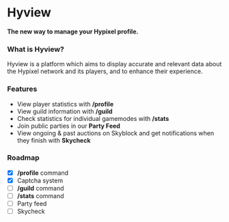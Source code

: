 # Hyview

**The new way to manage your Hypixel profile.**

### What is Hyview?

Hyview is a platform which aims to display accurate and relevant data about the Hypixel network and its players, and to enhance their experience.

### Features

- View player statistics with **/profile**
- View guild information with **/guild**
- Check statistics for individual gamemodes with **/stats**
- Join public parties in our **Party Feed**
- View ongoing & past auctions on Skyblock and get notifications when they finish with **Skycheck**

### Roadmap

- [x] **/profile** command
- [x] Captcha system
- [ ] **/guild** command
- [ ] **/stats** command
- [ ] Party feed
- [ ] Skycheck
